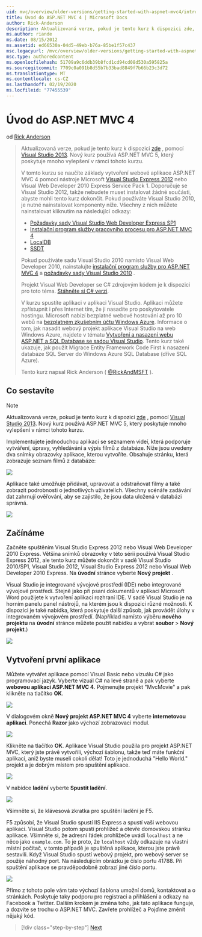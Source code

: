 ```yaml
---
uid: mvc/overview/older-versions/getting-started-with-aspnet-mvc4/intro-to-aspnet-mvc-4
title: Úvod do ASP.NET MVC 4 | Microsoft Docs
author: Rick-Anderson
description: Aktualizovaná verze, pokud je tento kurz k dispozici zde, pomocí Visual Studio 2013. Nový kurz používá ASP.NET MVC 5, který poskytuje mnoho vylepšení oproti t...
ms.author: riande
ms.date: 08/15/2012
ms.assetid: ed66530a-04d5-49eb-b76a-85be1f57c437
msc.legacyurl: /mvc/overview/older-versions/getting-started-with-aspnet-mvc4/intro-to-aspnet-mvc-4
msc.type: authoredcontent
ms.openlocfilehash: 51709a9c6ddb39b8fcd1cd94cd08d530a595825a
ms.sourcegitcommit: 7709c0a091b8d55b7b33bad8849f7b66b23c3d72
ms.translationtype: MT
ms.contentlocale: cs-CZ
ms.lasthandoff: 02/19/2020
ms.locfileid: "77455539"
---
```

# <a name="intro-to-aspnet-mvc-4"></a>Úvod do ASP.NET MVC 4

od [Rick Anderson](https://twitter.com/RickAndMSFT)

> Aktualizovaná verze, pokud je tento kurz k dispozici [zde](../../getting-started/introduction/getting-started.md) , pomocí [Visual Studio 2013](https://my.visualstudio.com/Downloads?q=visual%20studio%202013). Nový kurz používá ASP.NET MVC 5, který poskytuje mnoho vylepšení v rámci tohoto kurzu.
>
> V tomto kurzu se naučíte základy vytvoření webové aplikace ASP.NET MVC 4 pomocí nástroje Microsoft [Visual Studio Express 2012](https://www.microsoft.com/visualstudio/11/products/express) nebo Visual Web Developer 2010 Express Service Pack 1. Doporučuje se Visual Studio 2012, takže nebudete muset instalovat žádné součásti, abyste mohli tento kurz dokončit. Pokud používáte Visual Studio 2010, je nutné nainstalovat komponenty níže. Všechny z nich můžete nainstalovat kliknutím na následující odkazy:
>
> - [Požadavky sady Visual Studio Web Developer Express SP1](https://www.microsoft.com/web/gallery/install.aspx?appid=VWD2010SP1Pack)
> - [Instalační program služby pracovního procesu pro ASP.NET MVC 4](https://go.microsoft.com/fwlink/?LinkId=243392)
> - [LocalDB](https://www.microsoft.com/web/gallery/install.aspx?appid=SQLLocalDBOnly_11_0)
> - [SSDT](https://blogs.msdn.com/b/rickandy/archive/2012/08/02/installing-and-using-sql-server-data-tools-ssdt-on-visual-studio-2010-and-vwd.aspx)
>
> Pokud používáte sadu Visual Studio 2010 namísto Visual Web Developer 2010, nainstalujte [instalační program služby pro ASP.NET MVC 4](https://go.microsoft.com/fwlink/?LinkId=243392) a [požadavky sady Visual Studio 2010](https://www.microsoft.com/web/gallery/install.aspx?appsxml=&amp;appid=VS2010SP1Pack) .
>
> Projekt Visual Web Developer se C# zdrojovým kódem je k dispozici pro toto téma. [Stáhněte si C# verzi](https://code.msdn.microsoft.com/Intro-to-ASPNET-MVC-4-61d0219d/file/114480/1/MvcMovie.zip).
>
> V kurzu spustíte aplikaci v aplikaci Visual Studio. Aplikaci můžete zpřístupnit i přes Internet tím, že ji nasadíte pro poskytovatele hostingu. Microsoft nabízí bezplatné webové hostování až pro 10 webů na [bezplatném zkušebním účtu Windows Azure](https://www.windowsazure.com/pricing/free-trial/?WT.mc_id=A443DD604). Informace o tom, jak nasadit webový projekt aplikace Visual Studio na web Windows Azure, najdete v tématu [Vytvoření a nasazení webu ASP.NET a SQL Database se sadou Visual Studio](https://docs.microsoft.com/dotnet/azure/). Tento kurz také ukazuje, jak použít Migrace Entity Framework Code First k nasazení databáze SQL Server do Windows Azure SQL Database (dříve SQL Azure).
>
> Tento kurz napsal Rick Anderson ( [@RickAndMSFT](https://twitter.com/#!/RickAndMSFT) ).

## <a name="what-youll-build"></a>Co sestavíte

> [!NOTE]
> Aktualizovaná verze, pokud je tento kurz k dispozici [zde](../../getting-started/introduction/getting-started.md) , pomocí [Visual Studio 2013](https://my.visualstudio.com/Downloads?q=visual%20studio%202013). Nový kurz používá ASP.NET MVC 5, který poskytuje mnoho vylepšení v rámci tohoto kurzu.

Implementujete jednoduchou aplikaci se seznamem videí, která podporuje vytváření, úpravy, vyhledávání a výpis filmů z databáze. Níže jsou uvedeny dva snímky obrazovky aplikace, kterou vytvoříte. Obsahuje stránku, která zobrazuje seznam filmů z databáze:

![](intro-to-aspnet-mvc-4/_static/image1.png)

Aplikace také umožňuje přidávat, upravovat a odstraňovat filmy a také zobrazit podrobnosti o jednotlivých uživatelích. Všechny scénáře zadávání dat zahrnují ověřování, aby se zajistilo, že jsou data uložená v databázi správná.

![](intro-to-aspnet-mvc-4/_static/image2.png)

## <a name="getting-started"></a>Začínáme

Začněte spuštěním Visual Studio Express 2012 nebo Visual Web Developer 2010 Express. Většina snímků obrazovky v této sérii používá Visual Studio Express 2012, ale tento kurz můžete dokončit v sadě Visual Studio 2010/SP1, Visual Studio 2012, Visual Studio Express 2012 nebo Visual Web Developer 2010 Express. Na **úvodní** stránce vyberte **Nový projekt** .

Visual Studio je integrované vývojové prostředí (IDE) nebo integrované vývojové prostředí. Stejně jako při psaní dokumentů v aplikaci Microsoft Word použijete k vytvoření aplikací rozhraní IDE. V sadě Visual Studio je na horním panelu panel nástrojů, na kterém jsou k dispozici různé možnosti. K dispozici je také nabídka, která poskytuje další způsob, jak provádět úlohy v integrovaném vývojovém prostředí. (Například namísto výběru **nového projektu** na **úvodní** stránce můžete použít nabídku a vybrat **soubor** &gt; **Nový projekt**.)

![](intro-to-aspnet-mvc-4/_static/image3.png)

## <a name="creating-your-first-application"></a>Vytvoření první aplikace

Můžete vytvářet aplikace pomocí Visual Basic nebo vizuálu C# jako programovací jazyk. Vyberte vizuál C# na levé straně a pak vyberte **webovou aplikaci ASP.NET MVC 4**. Pojmenujte projekt &quot;MvcMovie&quot; a pak klikněte na tlačítko **OK**.

![](intro-to-aspnet-mvc-4/_static/image4.png)

V dialogovém okně **Nový projekt ASP.NET MVC 4** vyberte **internetovou aplikaci**. Ponechá **Razor** jako výchozí zobrazovací modul.

![](intro-to-aspnet-mvc-4/_static/image5.png)

Klikněte na tlačítko **OK**. Aplikace Visual Studio použila pro projekt ASP.NET MVC, který jste právě vytvořili, výchozí šablonu, takže teď máte funkční aplikaci, aniž byste museli cokoli dělat! Toto je jednoduchá &quot;Hello World.&quot; projekt a je dobrým místem pro spuštění aplikace.

![](intro-to-aspnet-mvc-4/_static/image6.png)

V nabídce **ladění** vyberte **Spustit ladění**.

![](intro-to-aspnet-mvc-4/_static/image7.png)

Všimněte si, že klávesová zkratka pro spuštění ladění je F5.

F5 způsobí, že Visual Studio spustí IIS Express a spustí vaši webovou aplikaci. Visual Studio potom spustí prohlížeč a otevře domovskou stránku aplikace. Všimněte si, že adresní řádek prohlížeče uvádí `localhost` a ne něco jako `example.com`. To je proto, že `localhost` vždy odkazuje na vlastní místní počítač, v tomto případě je spuštěná aplikace, kterou jste právě sestavili. Když Visual Studio spustí webový projekt, pro webový server se použije náhodný port. Na následujícím obrázku je číslo portu 41788. Při spuštění aplikace se pravděpodobně zobrazí jiné číslo portu.

![](intro-to-aspnet-mvc-4/_static/image8.png)

Přímo z tohoto pole vám tato výchozí šablona umožní domů, kontaktovat a o stránkách. Poskytuje taky podporu pro registraci a přihlášení a odkazy na Facebook a Twitter. Dalším krokem je změna toho, jak tato aplikace funguje, a dozvíte se trochu o ASP.NET MVC. Zavřete prohlížeč a Pojďme změnit nějaký kód.

> [!div class="step-by-step"]
> [Next](adding-a-controller.md)
